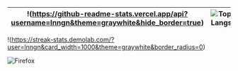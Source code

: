 | !(https://github-readme-stats.vercel.app/api?username=lnngn&theme=graywhite&hide_border=true)| ![Top Langs](https://github-readme-stats.vercel.app/api/top-langs/?username=lnngn&theme=graywhite&layout=compact&langs_count=8&hide_border=true&card_width=400)   |
| :---:   | :---: | 

!(https://streak-stats.demolab.com/?user=lnngn&card_width=1000&theme=graywhite&border_radius=0)

![Firefox](https://img.shields.io/badge/Firefox-FF7139?style=for-the-badge&logo=Firefox-Browser&logoColor=white)
